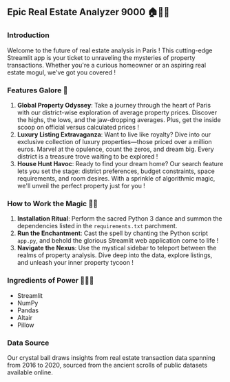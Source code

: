 ## Epic Real Estate Analyzer 9000 🏠💼🚀

### Introduction
Welcome to the future of real estate analysis in Paris ! This cutting-edge Streamlit app is your ticket to unraveling the mysteries of property transactions. Whether you're a curious homeowner or an aspiring real estate mogul, we've got you covered !

### Features Galore 🌟
1. **Global Property Odyssey**: Take a journey through the heart of Paris with our district-wise exploration of average property prices. Discover the highs, the lows, and the jaw-dropping averages. Plus, get the inside scoop on official versus calculated prices !
2. **Luxury Listing Extravaganza**: Want to live like royalty? Dive into our exclusive collection of luxury properties—those priced over a million euros. Marvel at the opulence, count the zeros, and dream big. Every district is a treasure trove waiting to be explored !
3. **House Hunt Havoc**: Ready to find your dream home? Our search feature lets you set the stage: district preferences, budget constraints, space requirements, and room desires. With a sprinkle of algorithmic magic, we'll unveil the perfect property just for you !

### How to Work the Magic 🎩✨
1. **Installation Ritual**: Perform the sacred Python 3 dance and summon the dependencies listed in the `requirements.txt` parchment.
2. **Run the Enchantment**: Cast the spell by chanting the Python script `app.py`, and behold the glorious Streamlit web application come to life !
3. **Navigate the Nexus**: Use the mystical sidebar to teleport between the realms of property analysis. Dive deep into the data, explore listings, and unleash your inner property tycoon !

### Ingredients of Power 🧙‍♂️📜
- Streamlit
- NumPy
- Pandas
- Altair
- Pillow

### Data Source
Our crystal ball draws insights from real estate transaction data spanning from 2016 to 2020, sourced from the ancient scrolls of public datasets available online.
